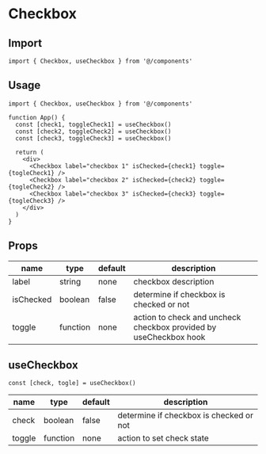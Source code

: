 # Checkbox

## Import

```tsx
import { Checkbox, useCheckbox } from '@/components'
```

## Usage

```tsx
import { Checkbox, useCheckbox } from '@/components'

function App() {
  const [check1, toggleCheck1] = useCheckbox()
  const [check2, toggleCheck2] = useCheckbox()
  const [check3, toggleCheck3] = useCheckbox()

  return (
    <div>
      <Checkbox label="checkbox 1" isChecked={check1} toggle={togleCheck1} />
      <Checkbox label="checkbox 2" isChecked={check2} toggle={togleCheck2} />
      <Checkbox label="checkbox 3" isChecked={check3} toggle={togleCheck3} />
    </div>
  )
}
```

## Props

| name      | type     | default | description                                                       |
| --------- | -------- | ------- | ----------------------------------------------------------------- |
| label     | string   | none    | checkbox description                                              |
| isChecked | boolean  | false   | determine if checkbox is checked or not                           |
| toggle    | function | none    | action to check and uncheck checkbox provided by useCheckbox hook |

## useCheckbox

```tsx
const [check, togle] = useCheckbox()
```

| name   | type     | default | description                             |
| ------ | -------- | ------- | --------------------------------------- |
| check  | boolean  | false   | determine if checkbox is checked or not |
| toggle | function | none    | action to set check state               |
